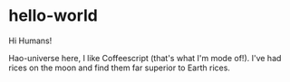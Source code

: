 # hello-world

Hi Humans!

Hao-universe here, I like Coffeescript (that's what I'm mode of!).
I've had rices on the moon and find them far superior to Earth rices.
